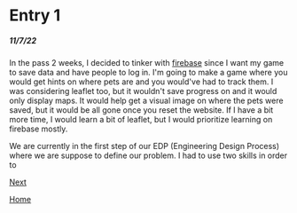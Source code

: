 # Entry 1
##### 11/7/22

In the pass 2 weeks, I decided to tinker with [firebase](firebase.com) since I want my game to save data and have people to log in. I'm going to make a game where you would get hints on where pets are and you would've had to track them. I was considering leaflet too, but it wouldn't save progress on and it would only display maps. It would help get a visual image on where the pets were saved, but it would be all gone once you reset the website. If I have a bit more time, I would learn a bit of leaflet, but I would prioritize learning on firebase mostly.

We are currently in the first step of our EDP (Engineering Design Process) where we are suppose to define our problem. I had to use two skills in order to

[Next](entry02.md)

[Home](../README.md)